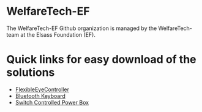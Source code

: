 # WelfareTech-EF
The WelfareTech-EF Github organization is managed by the WelfareTech-team at the Elsass Foundation (EF).

# Quick links for easy download of the solutions
- [FlexibleEyeController](https://github.com/Welfaretech-EF/FlexibleEyeController/releases/latest/download/FlexibleEyeController.zip)
- [Bluetooth Keyboard](https://github.com/Welfaretech-EF/Bluetooth_Keyboard/archive/refs/heads/main.zip)
- [Switch Controlled Power Box](https://github.com/Welfaretech-EF/Switch_Controlled_PowerBox/archive/refs/heads/main.zip)
